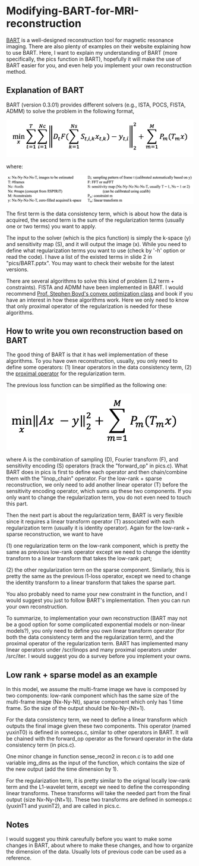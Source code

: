 # Modifying-BART-for-MRI-reconstruction

[BART](https://mrirecon.github.io/bart/) is a well-designed reconstruction tool for magnetic resonance imaging. There are also plenty of examples on their website explaining how to use BART. Here, I want to explain my understanding of BART (more specifically, the pics function in BART), hopefully it will make the use of BART easier for you, and even help you implement your own reconstruction method. 



## Explanation of BART
BART (version 0.3.01) provides different solvers (e.g., ISTA, POCS, FISTA, ADMM) to solve the problem in the following format,

<div align="left">
  <img = src="pics/fig1.png" width=“50px” />
</div>

where:
<div align="left">
  <img = src="pics/fig3.png" width=“50px” />
</div>

The first term is the data consistency term, which is about how the data is acquired, the second term is the sum of the regularization terms (usually one or two terms) you want to apply. 

The input to the solver (which is the pics function) is simply the k-space (y) and sensitivity map (S), and it will output the image (x). While you need to define what regularization terms you want to use (check by '-h' option or read the code). I have a list of the existed terms in slide 2 in "pics/BART.pptx". You may want to check their website for the latest versions.

There are several algorithms to solve this kind of problem (L2 term + constraints). FISTA and ADMM have been implemented in BART. I would recommend [Prof. Stephen Boyd's convex optimization class](http://web.stanford.edu/class/ee364a/) and book if you have an interest in how these algorithms work. Here we only need to know that only proximal operator of the regularization is needed for these algorithms.

## How to write you own reconstruction based on BART
The good thing of BART is that it has well implementation of these algorithms. To you have own reconstruction, usually, you only need to define some operators: (1) linear operators in the data consistency term, (2) the [proximal operator](https://en.wikipedia.org/wiki/Proximal_operator) for the regularization term. 

The previous loss function can be simplified as the following one:
<div align="left">
  <img = src="pics/fig2.png" width=“50px” />
</div>

where A is the combination of sampling (D), Fourier transform (F), and sensitivity encoding (S) operators (track the "forward_op" in pics.c). What BART does in pics is first to define each operator and then chain/combine them with the "linop_chain" operator. For the low-rank + sparse reconstruction, we only need to add another linear operator (T) before the sensitivity encoding operator, which sums up these two components. If you only want to change the regularization term, you do not even need to touch this part. 


Then the next part is about the regularization term, BART is very flexible since it requires a linear transform operator (T) associated with each regularization term (usually it is identity operator). Again for the low-rank + sparse reconstruction, we want to have 

(1) one regularization term on the low-rank component, which is pretty the same as previous low-rank operator except we need to change the identity transform to a linear transform that takes the low-rank part;

(2) the other regularization term on the sparse component. Similarly, this is pretty the same as the previous l1-loss operator, except we need to change the identity transform to a linear transform that takes the sparse part.

You also probably need to name your new constraint in the function, and I would suggest you just to follow BART's implementation. Then you can run your own reconstruction. 

To summarize, to implementation your own reconstruction (BART may not be a good option for some complicated exponential models or non-linear models?), you only need to define you own linear transform operator (for both the data consistency term and the regularization term), and the proximal operator of the regularization term. BART has implemented many linear operators under /scr/linops and many proximal operators under /src/iter. I would suggest you do a survey before you implement your owns.

## Low rank + sparse model as an example
In this model, we assume the multi-frame image we have is composed by two components: low-rank component which has the same size of the multi-frame image (Nx-Ny-Nt), sparse component which only has 1 time frame. So the size of the output should be Nx-Ny-(Nt+1).

For the data consistency term, we need to define a linear transform which outputs the final image given these two components. This operator (named yuxinT0) is defined in someops.c, similar to other operators in BART. It will be chained with the forward_op operator as the forward operator in the data consistency term (in pics.c).

One minor change in function sense_recon2 in recon.c is to add one variable img_dims as the input of the function, which contains the size of the new output (add the time dimension by 1).

For the regularization term, it is pretty similar to the orignal locally low-rank term and the L1-wavelet term, except we need to define the corresponding linear transforms. These transforms will take the needed part from the final output (size Nx-Ny-(Nt+1)). These two transforms are defined in someops.c (yuxinT1 and yuxinT2), and are called in pics.c.

## Notes
I would suggest you think careufully before you want to make some changes in BART, about where to make these changes, and how to organize the dimension of the data. Usually lots of previous code can be used as a reference.

<!---The plan for this repository is to share my implementation of low-rank + sparse reconstruction based on BART. However, very unfortunately, I could not find my implementation (this is probably one reason why I should use Github). But the implementation should be pretty straightforward after you understand how BART works and what changes you want to make. Hopefully, the comments are helpful enough, so you do not need to suffer my code. --->

